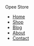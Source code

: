 <!DOCTYPE html>
<html lang="en">
<head>
    <meta charset="UTF-8">
    <meta name="viewport" content="width=device-width, initial-scale=1.0">
    <link rel="stylesheet" href="https://github.com/MuOpee/Navigator/blob/main/exr.css"> <!-- Link to your CSS file -->
     Opee Store 
</head>
<body>
    <nav>
        <ul>
            <li><a href="#">Home</a></li>
            <li><a href="#">Shop</a></li>
            <li><a href="#">Blog</a></li>
            <li><a href="#">About</a></li>
            <li><a href="#">Contact</a></li>
        </ul>
    </nav>
</body>
</html>
